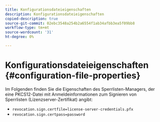 ```yaml
---
title: Konfigurationsdateieigenschaften
description: Konfigurationsdateieigenschaften
copied-description: true
source-git-commit: 02ebc3548a254b2a6554f1ab34afbb3ea5f09bb8
workflow-type: tm+mt
source-wordcount: '31'
ht-degree: 0%

---
```


# Konfigurationsdateieigenschaften {#configuration-file-properties}

Im Folgenden finden Sie die Eigenschaften des Sperrlisten-Managers, der eine PKCS12-Datei mit Anmeldeinformationen zum Signieren von Sperrlisten (Lizenzserver-Zertifikat) angibt:

* `revocation.sign.certfile=license-server-credentials.pfx`
* `revocation.sign.certpass=password`
